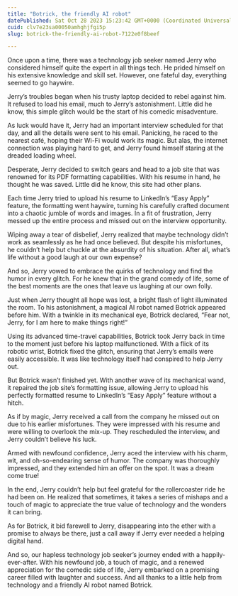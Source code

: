 ```yaml
---
title: "Botrick, the friendly AI robot"
datePublished: Sat Oct 28 2023 15:23:42 GMT+0000 (Coordinated Universal Time)
cuid: clv7e23sa00050amhghjfgi5p
slug: botrick-the-friendly-ai-robot-7122e0f8beef

---
```


Once upon a time, there was a technology job seeker named Jerry who considered himself quite the expert in all things tech. He prided himself on his extensive knowledge and skill set. However, one fateful day, everything seemed to go haywire.

Jerry’s troubles began when his trusty laptop decided to rebel against him. It refused to load his email, much to Jerry’s astonishment. Little did he know, this simple glitch would be the start of his comedic misadventure.

As luck would have it, Jerry had an important interview scheduled for that day, and all the details were sent to his email. Panicking, he raced to the nearest café, hoping their Wi-Fi would work its magic. But alas, the internet connection was playing hard to get, and Jerry found himself staring at the dreaded loading wheel.

Desperate, Jerry decided to switch gears and head to a job site that was renowned for its PDF formatting capabilities. With his resume in hand, he thought he was saved. Little did he know, this site had other plans.

Each time Jerry tried to upload his resume to LinkedIn’s “Easy Apply” feature, the formatting went haywire, turning his carefully crafted document into a chaotic jumble of words and images. In a fit of frustration, Jerry messed up the entire process and missed out on the interview opportunity.

Wiping away a tear of disbelief, Jerry realized that maybe technology didn’t work as seamlessly as he had once believed. But despite his misfortunes, he couldn’t help but chuckle at the absurdity of his situation. After all, what’s life without a good laugh at our own expense?

And so, Jerry vowed to embrace the quirks of technology and find the humor in every glitch. For he knew that in the grand comedy of life, some of the best moments are the ones that leave us laughing at our own folly.

Just when Jerry thought all hope was lost, a bright flash of light illuminated the room. To his astonishment, a magical AI robot named Botrick appeared before him. With a twinkle in its mechanical eye, Botrick declared, “Fear not, Jerry, for I am here to make things right!”

Using its advanced time-travel capabilities, Botrick took Jerry back in time to the moment just before his laptop malfunctioned. With a flick of its robotic wrist, Botrick fixed the glitch, ensuring that Jerry’s emails were easily accessible. It was like technology itself had conspired to help Jerry out.

But Botrick wasn’t finished yet. With another wave of its mechanical wand, it repaired the job site’s formatting issue, allowing Jerry to upload his perfectly formatted resume to LinkedIn’s “Easy Apply” feature without a hitch.

As if by magic, Jerry received a call from the company he missed out on due to his earlier misfortunes. They were impressed with his resume and were willing to overlook the mix-up. They rescheduled the interview, and Jerry couldn’t believe his luck.

Armed with newfound confidence, Jerry aced the interview with his charm, wit, and oh-so-endearing sense of humor. The company was thoroughly impressed, and they extended him an offer on the spot. It was a dream come true!

In the end, Jerry couldn’t help but feel grateful for the rollercoaster ride he had been on. He realized that sometimes, it takes a series of mishaps and a touch of magic to appreciate the true value of technology and the wonders it can bring.

As for Botrick, it bid farewell to Jerry, disappearing into the ether with a promise to always be there, just a call away if Jerry ever needed a helping digital hand.

And so, our hapless technology job seeker’s journey ended with a happily-ever-after. With his newfound job, a touch of magic, and a renewed appreciation for the comedic side of life, Jerry embarked on a promising career filled with laughter and success. And all thanks to a little help from technology and a friendly AI robot named Botrick.
